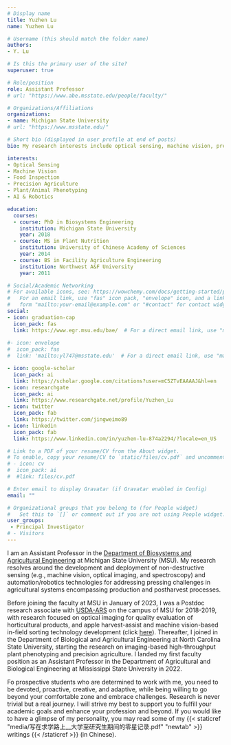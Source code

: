 ```yaml
---
# Display name
title: Yuzhen Lu
name: Yuzhen Lu

# Username (this should match the folder name)
authors:
- Y. Lu

# Is this the primary user of the site?
superuser: true

# Role/position
role: Assistant Professor
# url: "https://www.abe.msstate.edu/people/faculty/"

# Organizations/Affiliations
organizations:
- name: Michigan State University
# url: "https://www.msstate.edu/"

# Short bio (displayed in user profile at end of posts)
bio: My research interests include optical sensing, machine vision, precision agriculture, food assessment and data analytics.

interests:
- Optical Sensing
- Machine Vision
- Food Inspection
- Precision Agriculture
- Plant/Animal Phenotyping
- AI & Robotics

education:
  courses:
  - course: PhD in Biosystems Engineering
    institution: Michigan State University
    year: 2018
  - course: MS in Plant Nutrition
    institution: University of Chinese Academy of Sciences
    year: 2014
  - course: BS in Facility Agriculture Engineering
    institution: Northwest A&F University
    year: 2011

# Social/Academic Networking
# For available icons, see: https://wowchemy.com/docs/getting-started/page-builder/ and https://jpswalsh.github.io/academicons/
#   For an email link, use "fas" icon pack, "envelope" icon, and a link in the
#   form "mailto:your-email@example.com" or "#contact" for contact widget.
social:
- icon: graduation-cap
  icon_pack: fas
  link: https://www.egr.msu.edu/bae/  # For a direct email link, use "mailto:yl747@msstate.edu".
  
#- icon: envelope
#  icon_pack: fas
#  link: 'mailto:yl747@msstate.edu'  # For a direct email link, use "mailto:yl747@msstate.edu".

- icon: google-scholar
  icon_pack: ai
  link: https://scholar.google.com/citations?user=mC5ZTvEAAAAJ&hl=en 
- icon: researchgate
  icon_pack: ai
  link: https://www.researchgate.net/profile/Yuzhen_Lu
- icon: twitter
  icon_pack: fab
  link: https://twitter.com/jingweimo89
- icon: linkedin
  icon_pack: fab
  link: https://www.linkedin.com/in/yuzhen-lu-874a2294/?locale=en_US

# Link to a PDF of your resume/CV from the About widget.
# To enable, copy your resume/CV to `static/files/cv.pdf` and uncomment the lines below.
# - icon: cv
#  icon_pack: ai
#  #link: files/cv.pdf

# Enter email to display Gravatar (if Gravatar enabled in Config)
email: ""

# Organizational groups that you belong to (for People widget)
#   Set this to `[]` or comment out if you are not using People widget.
user_groups:
 - Principal Investigator
# - Visitors
---
```


I am an Assistant Professor in the <a href="https://www.egr.msu.edu/bae" target="_blank" rel="noopener">Department of Biosystems and Agricultural Engineering</a>  at Michigan State University (MSU). My research resolves around the development and deployment of non-destructive sensing (e.g., machine vision, optical imaging, and spectroscopy) and automation/robotics technologies for addressing pressing challenges in agricultural systems encompassing production and postharvest processes. </p>

Before joining the faculty at MSU in January of 2023, I was a Postdoc research associate with <a href="https://www.ars.usda.gov/midwest-area/east-lansing-mi/sugarbeet-and-bean-research/" target="_blank" rel="noopener"> USDA-ARS</a> on the campus of MSU for 2018-2019, with research focused on optical imaging for quality evaluation of horticultural products, and apple harvest-assist and machine vision-based in-field sorting technology development (click <a href="https://www.youtube.com/watch?v=21SB9FJjf2M" target="_blank" rel="noopener">here</a>). Thereafter, I joined in the Department of Biological and Agricultural Engineering at North Carolina State University, starting the research on imaging-based high-throughput plant phenotyping and precision agriculture. I landed my first faculty position as an Assistant Professor in the Department of Agricultural and Biological Engineering at Mississippi State University in 2022. 

Fo prospective students who are determined to work with me, you need to be devoted, proactive, creative, and adaptive, while being willing to go beyond your comfortable zone and embrace challenges. Research is never trivial but a real journey. I will strive my best to support you to fulfill your academic goals and enhance your profession and beyond. If you would like to have a glimpse of my personality, you may read some of my {{< staticref "media/写在求学路上__大学至研究生期间的零星记录.pdf" "newtab" >}} writings {{< /staticref >}} (in Chinese). 
